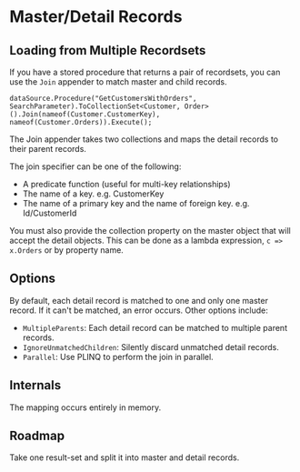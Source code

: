 ﻿# Master/Detail Records


## Loading from Multiple Recordsets

If you have a stored procedure that returns a pair of recordsets, you can use the `Join` appender to match master and child records.

```
dataSource.Procedure("GetCustomersWithOrders", SearchParameter).ToCollectionSet<Customer, Order>().Join(nameof(Customer.CustomerKey), nameof(Customer.Orders)).Execute();
```

The Join appender takes two collections and maps the detail records to their parent records. 

The join specifier can be one of the following:

* A predicate function (useful for multi-key relationships)
* The name of a key. e.g. CustomerKey
* The name of a primary key and the name of foreign key. e.g. Id/CustomerId

You must also provide the collection property on the master object that will accept the detail objects. This can be done as a lambda expression, `c => x.Orders` or by property name.

## Options

By default, each detail record is matched to one and only one master record. If it can't be matched, an error occurs. Other options include:

* `MultipleParents`: Each detail record can be matched to multiple parent records.
* `IgnoreUnmatchedChildren`: Silently discard unmatched detail records.
* `Parallel`: Use PLINQ to perform the join in parallel. 


## Internals

The mapping occurs entirely in memory.

## Roadmap

Take one result-set and split it into master and detail records.